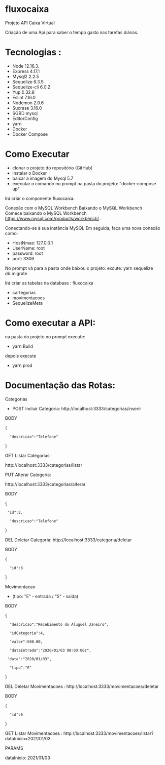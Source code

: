 # fluxocaixa
Projeto API Caixa Virtual

Criação de uma Api para saber o tempo gasto nas tarefas diárias.

# Tecnologias :

*	Node 12.16.3.
*	Express 4.17.1
*	Mysql2 2.2.5
*	Sequelize 6.3.5
*	Sequelize-cli 6.0.2
*	Yup 0.32.8
*	Eslint 7.16.0
*	Nodemon 2.0.6
*	Sucrase 3.16.0
*	SGBD mysql
* EditorConfig
* yarn
* Docker
* Docker Compose

# Como Executar
*	clonar o projeto do repositório (GitHub)
* instalar o Docker
* baixar a imagem do Mysql 5.7
* executar o comando no prompt na pasta do projeto: 
"docker-compose up"

Irá criar o componente fluxocaixa.

Conexão com o MySQL Workbench
Baixando o MySQL Workbench
Comece baixando o MySQL Workbench https://www.mysql.com/products/workbench/ .

Conectando-se à sua instância MySQL
Em seguida, faça uma nova conexão como:

* HostNmae: 127.0.0.1
* UserName: root
* password: root
* port: 3306

No prompt vá para a pasta onde baixou o projeto:
 excute: 
  yarn sequelize db:migrate 

Irá criar as tabelas na database : fluxocaixa
   * cartegorias
   * movimentacoes
   * SequelizeMeta
   
# Como executar a API:

na pasta do projeto no prompt execute:

* yarn Build

depois execute 

* yarn prod


# Documentação das Rotas:

 Categorias
  * POST Incluir Categoria: http://localhost:3333/categorias/inserir
  
  BODY
  
  {
  
      "descricao":"Telefone"
      
  }

GET Listar Categorias:  

http://localhost:3333/categorias/listar

PUT Alterar Categoria:  

http://localhost:3333/categorias/alterar
  
  BODY 
  
  {
  
     "id":2,
     
      "descricao":"Telefone"
      
  }

DEL Deletar Categoria:   http://localhost:3333/categoria/deletar

BODY 

  {
  
      "id":3
      
  }

Movimentacao

  * (tipo: "E" - entrada / "S" - saída)
  
  BODY 
  
  {
  
      "descricao":"Recebimento do Aluguel Janeiro",
      
      "idCategoria":4,
      
      "valor":500.00,
      
      "dataEntrada":"2020/01/03 00:00:00z",
      
     "data":"2020/01/03",
     
      "tipo":"E"
      
  }

DEL Deletar Movimentacoes :  http://localhost:3333/movimentacoes/deletar
  
  BODY
  
  {
  
      "id":6
      
  }

GET Listar Movimentacoes :  http://localhost:3333/movimentacoes/listar?dataInicio=2021/01/03
  
  PARAMS
  
  dataInicio: 2021/01/03
 


   

